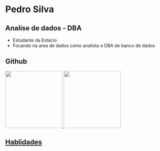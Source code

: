 # Pedro Silva
## Analise de dados - DBA
- Estudante da Estácio
- Focando na area de dados como analista e DBA de banco de dados
## Github
<a href="https://github.com/PedroSilva122">
<img loading="lazy" height="180em" src="https://github-readme-stats.vercel.app/api/top-langs/?username=PedroSilva122&layout=compact&langs_count=7&theme=dracula"/> <img loading="lazy" height="180em" src="https://github-readme-stats.vercel.app/api?username=PedroSilva122&show_icons=true&theme=dracula&include_all_commits=true&count_private=true"/>
</div>

## Hablidades
<link rel="stylesheet" type='text/css' href="https://cdn.jsdelivr.net/gh/devicons/devicon@latest/devicon.min.css" />
